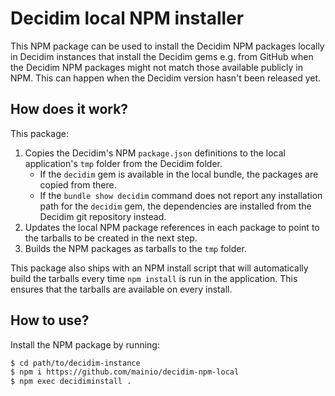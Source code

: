 # Decidim local NPM installer

This NPM package can be used to install the Decidim NPM packages locally in
Decidim instances that install the Decidim gems e.g. from GitHub when the
Decidim NPM packages might not match those available publicly in NPM. This can
happen when the Decidim version hasn't been released yet.

## How does it work?

This package:

1. Copies the Decidim's NPM `package.json` definitions to the local
   application's `tmp` folder from the Decidim folder.
   * If the `decidim` gem is available in the local bundle, the packages are
     copied from there.
   * If the `bundle show decidim` command does not report any installation path
     for the `decidim` gem, the dependencies are installed from the Decidim
     git repository instead.
2. Updates the local NPM package references in each package to point to the
   tarballs to be created in the next step.
3. Builds the NPM packages as tarballs to the `tmp` folder.

This package also ships with an NPM install script that will automatically
build the tarballs every time `npm install` is run in the application. This
ensures that the tarballs are available on every install.

## How to use?

Install the NPM package by running:

```bash
$ cd path/to/decidim-instance
$ npm i https://github.com/mainio/decidim-npm-local
$ npm exec decidiminstall .
```
